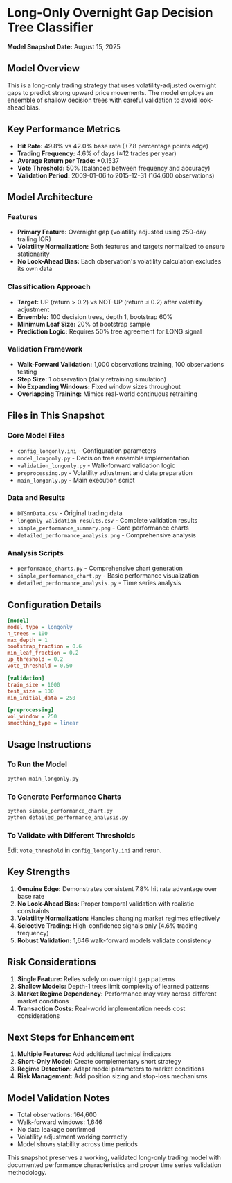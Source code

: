 # Long-Only Overnight Gap Decision Tree Classifier

**Model Snapshot Date:** August 15, 2025

## Model Overview

This is a long-only trading strategy that uses volatility-adjusted overnight gaps to predict strong upward price movements. The model employs an ensemble of shallow decision trees with careful validation to avoid look-ahead bias.

## Key Performance Metrics

- **Hit Rate:** 49.8% vs 42.0% base rate (+7.8 percentage points edge)
- **Trading Frequency:** 4.6% of days (≈12 trades per year)
- **Average Return per Trade:** +0.1537
- **Vote Threshold:** 50% (balanced between frequency and accuracy)
- **Validation Period:** 2009-01-06 to 2015-12-31 (164,600 observations)

## Model Architecture

### Features
- **Primary Feature:** Overnight gap (volatility adjusted using 250-day trailing IQR)
- **Volatility Normalization:** Both features and targets normalized to ensure stationarity
- **No Look-Ahead Bias:** Each observation's volatility calculation excludes its own data

### Classification Approach
- **Target:** UP (return > 0.2) vs NOT-UP (return ≤ 0.2) after volatility adjustment
- **Ensemble:** 100 decision trees, depth 1, bootstrap 60%
- **Minimum Leaf Size:** 20% of bootstrap sample
- **Prediction Logic:** Requires 50% tree agreement for LONG signal

### Validation Framework
- **Walk-Forward Validation:** 1,000 observations training, 100 observations testing
- **Step Size:** 1 observation (daily retraining simulation)
- **No Expanding Windows:** Fixed window sizes throughout
- **Overlapping Training:** Mimics real-world continuous retraining

## Files in This Snapshot

### Core Model Files
- `config_longonly.ini` - Configuration parameters
- `model_longonly.py` - Decision tree ensemble implementation
- `validation_longonly.py` - Walk-forward validation logic
- `preprocessing.py` - Volatility adjustment and data preparation
- `main_longonly.py` - Main execution script

### Data and Results
- `DTSnnData.csv` - Original trading data
- `longonly_validation_results.csv` - Complete validation results
- `simple_performance_summary.png` - Core performance charts
- `detailed_performance_analysis.png` - Comprehensive analysis

### Analysis Scripts
- `performance_charts.py` - Comprehensive chart generation
- `simple_performance_chart.py` - Basic performance visualization
- `detailed_performance_analysis.py` - Time series analysis

## Configuration Details

```ini
[model]
model_type = longonly
n_trees = 100
max_depth = 1
bootstrap_fraction = 0.6
min_leaf_fraction = 0.2
up_threshold = 0.2
vote_threshold = 0.50

[validation]
train_size = 1000
test_size = 100
min_initial_data = 250

[preprocessing]
vol_window = 250
smoothing_type = linear
```

## Usage Instructions

### To Run the Model
```bash
python main_longonly.py
```

### To Generate Performance Charts
```bash
python simple_performance_chart.py
python detailed_performance_analysis.py
```

### To Validate with Different Thresholds
Edit `vote_threshold` in `config_longonly.ini` and rerun.

## Key Strengths

1. **Genuine Edge:** Demonstrates consistent 7.8% hit rate advantage over base rate
2. **No Look-Ahead Bias:** Proper temporal validation with realistic constraints
3. **Volatility Normalization:** Handles changing market regimes effectively
4. **Selective Trading:** High-confidence signals only (4.6% trading frequency)
5. **Robust Validation:** 1,646 walk-forward models validate consistency

## Risk Considerations

1. **Single Feature:** Relies solely on overnight gap patterns
2. **Shallow Models:** Depth-1 trees limit complexity of learned patterns
3. **Market Regime Dependency:** Performance may vary across different market conditions
4. **Transaction Costs:** Real-world implementation needs cost considerations

## Next Steps for Enhancement

1. **Multiple Features:** Add additional technical indicators
2. **Short-Only Model:** Create complementary short strategy
3. **Regime Detection:** Adapt model parameters to market conditions
4. **Risk Management:** Add position sizing and stop-loss mechanisms

## Model Validation Notes

- Total observations: 164,600
- Walk-forward windows: 1,646
- No data leakage confirmed
- Volatility adjustment working correctly
- Model shows stability across time periods

This snapshot preserves a working, validated long-only trading model with documented performance characteristics and proper time series validation methodology.